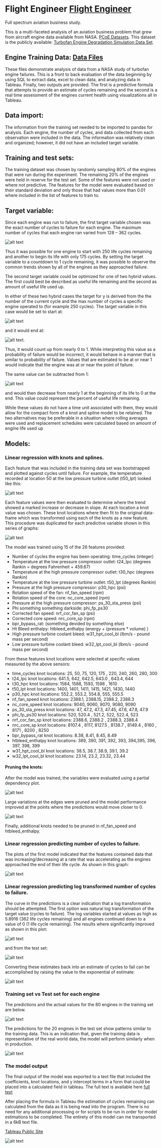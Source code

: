 # Flight Engineer [Flight Engineer](https://github.com/fischtank44/Flight_Engineer/raw/master/Flight-engineer-writeup.pdf)
Full spectrum aviation business study.

This is a multi-faceted analysis of an aviation business problem that grew from aircraft engine data available from NASA. [PCoE Datasets](https://ti.arc.nasa.gov/tech/dash/groups/pcoe/prognostic-data-repository/). This dataset is the publicly available: [Turbofan Engine Degradation Simulation Data Set](https://ti.arc.nasa.gov/tech/dash/groups/pcoe/prognostic-data-repository/publications/#turbofan).

## Engine Training Data: [Data Files](https://github.com/fischtank44/Engine_training_data/tree/master/Data_Files)

These files demonstrate analysis of data from a NASA study of turbofan engine failures. This is a front to back evaluation of the data beginning by using SQL to extract data, excel to clean data, and analyzing data in Tableau. Finally, two outputs are provided. The first is a predictive formula that attempts to provide an estimate of cycles remaining and the second is a real time assessment of the engines current health using visualizations all in Tableau.


## Data import:

The information from the training set needed to be imported to pandas for analysis. Each engine, the number of cycles, and data collected from each observation were included in the data. The information was relatively clean and organized; however, it did not have an included target variable.


## Training and test sets:

The training dataset was chosen by randomly sampling 80% of the engines that were run during the experiment. The remaining 20% of the engines were held in reserve for the test set. Some of the features were not used or where not predictive. The features for the model were evaluated based on their standard deviation and only those that had values more than  0.01 where included in the list of features to train to.   


## Target variable:

Since each engine was run to failure, the first target variable chosen was the exact number of cycles to failure for each engine. The maximum number of cycles that each engine ran varied from 128 – 362 cycles.

![alt text](https://github.com/fischtank44/flight_engineer/raw/master/images/training_data_failure_distribution.png)

Thus it was possible for one engine to start with 250 life cycles remaining and another to begin its life with only 175 cycles. By setting the target variable to a countdown to 1 cycle remaining, it was possible to observe
the common trends shown by all of the engines as they approached failure.

The second target variable could be optimized for one of two hybrid values. The first could best be described as useful life remaining and the second as amount of useful life used up.

In either of these two hybrid cases the target for y is derived from the the number of the current cycle and the max number of cycles a specific engine operated to (for example 250 cycles). The target variable in this case would be set to start at:

![alt text](http://www.codecogs.com/gif.latex?\frac{1}{250} )

and it would end at:

![alt text](http://www.codecogs.com/gif.latex?\frac{250}{250} ).

Thus, it would count up from nearly 0 to 1. While interpreting this value as a probability of failure would be incorrect, it would behave in a manner that is similar to probability of failure. Values that are estimated to be at or near 1 would indicate that the engine was at or near the point of failure.

The same value can be subtracted from 1:

![alt text](http://www.codecogs.com/gif.latex?1-\frac{1}{250}=.996 )

and would then decrease from nearly 1 at the beginning of its life to 0 at the end. This value could represent the percent of useful life remaining.

While these values do not have a time unit associated with them, they would allow for the compact form of a knot and spline model to be retained. The two alternatives may be preferable in a situation where rolling averages were used and replacement schedules were calculated based on amount of engine life used up



## Models:
### Linear regression with knots and splines.
Each feature that was included in the training data set was bootstrapped and plotted against cycles until failure. For example, the temperature recorded at location 50 at the low pressure turbine outlet (t50_lpt) looked like this:

![alt text](https://github.com/fischtank44/flight_engineer/raw/master/images/t50_lpt_bs_spline_analysis.png)

Each feature values were then evaluated to determine where the trend showed a marked increase or decrease in slope. At each location a knot value was chosen. These knot locations where then fit to the original data-frame which was transformed using each of the knots as a new feature. This procedure was duplicated for each predictive variable shown in this series of graphs:

![alt text](https://github.com/fischtank44/flight_engineer/raw/master/images/all_features_cycles_to_fail.png)

The model was trained using 15 of the 26 features provided:  
- Number of cycles the engine has been operating: time_cycles (integer)
- Temperature at the low pressure compressor outlet: t24_lpc (degrees Rankin = degrees Fahrenheit + 459.67)
- Temperature at the high pressure compressor outlet: t30_hpc (degrees Rankin)
- Temperature at the low pressure turbine outlet: t50_lpt (degrees Rankin)
- Pressure at the high pressure compressor: p30_hpc (psi)
- Rotation speed of the fan: nf_fan_speed (rpm)
- Rotation speed of the core: nc_core_speed (rpm)
- Pressure at the high pressure compressor: ps_30_sta_press (psi)
- Phi something something darkside: phi_fp_ps30
- Corrected fan speed: nrf_cor_fan_sp (psi)
- Corrected core speed: nrc_core_sp (rpm)
- bpr_bypass_rat: (something devided by something else)
- Ht Bleed enthalpy: htbleed_enthalpy (energy + (pressure * volume) )
- High pressure turbine coolant bleed: w31_hpt_cool_bl (lbm/s - pound mass per second)
- Low pressure turbine coolant bleed: w32_lpt_cool_bl (lbm/s - pound mass per second)



From these features knot locations were selected at specific values measured by the above sensors:
- time_cycles knot locations: 25, 50, 75, 120, 175 , 220, 240, 260, 280, 300
- t24_lpc knot locations: 641.5, 642,  642.5, 643.0 , 643.4, 644
- t30_hpc knot locations: 1584, 1588, 1593, 1598 , 1610
- t50_lpt knot locations: 1400, 1401, 1411, 1415, 1421, 1430, 1440
- p30_hpc knot locations: 552.2, 553.2, 554.8, 555, 555.5
- nf_fan_speed knot locations: 2388.1, 2388.15, 2388.2, 2388.3
- nc_core_speed knot locations: 9040, 9060, 9070, 9080, 9090
- ps_30_sta_press knot locations: 47, 47.2, 47.3, 47.45, 47.6, 47.8, 47.9
- phi_fp_ps30 knot locations: 520, 520.4 , 521.2, 522, 522.4, 523
- nrf_cor_fan_sp knot locations: 2388.6, 2388.2 , 2388.3, 2388.4
- nrc_core_sp knot locations: 8107.4 , 8117, 8127.5 , 8138.7 , 8149.4 , 8160 , 8171 , 8200 , 8250
- bpr_bypass_rat knot locations: 8.38, 8.41, 8.45, 8.49
- htbleed_enthalpy knot locations: 389, 390, 391, 392, 393, 394,395, 396, 397, 398, 399
- w31_hpt_cool_bl knot locations: 38.5, 38.7, 38.9, 39.1, 39.2
- w32_lpt_cool_bl knot locations: 23.14, 23.2, 23.32, 23.44



#### Pruning the knots:
After the model was trained, the variables were evaluated using a partial dependency plot.

![alt text](https://github.com/fischtank44/flight_engineer/raw/master/images/partial_dependency_pipline.png)

Large variations at the edges were pruned and the model performance improved at the points where the predictions would move closer to 0.

![alt text](https://github.com/fischtank44/flight_engineer/raw/master/images/pruned_partial_dependency_pipline.png)

Finally, additional knots needed to be pruned in nf_fan_speed and htbleed_enthalpy.

### Linear regression predicting number of cycles to failure.
The plots of the first model indicated that the features contained data that was increasing/decreasing at a rate that was accelerating as the engines approached the end of their life cycle. As shown in this graph:

![alt text](https://github.com/fischtank44/flight_engineer/raw/master/images/pred_vs_actual_reg_regression.png)


### Linear regression predicting log transformed number of cycles to failure.
The curve in the predictions is a clear indication that a log transformation should be attempted. The first option was natural log transformation of the target value (cycles to failure). The log variables started at values as high as 5.8916 (362 life cycles remaining) and all engines continued down to a value of 0 (1 life cycle remaining). The results where significantly improved as shown in this plot:   

![alt text](https://github.com/fischtank44/flight_engineer/raw/master/images/training_cycles_to_fail.png)

and from the test set:

![alt text](https://github.com/fischtank44/flight_engineer/raw/master/images/test_cycles_to_fail.png)

Converting these estimates back into an estimate of cycles to fail can be accomplished by raising the value to the exponential of estimate:

![alt text](http://www.codecogs.com/gif.latex?e^{\hat{y}})


### Training set vs Test set for each engine
The predictions and the actual values for the 80 engines in the training set are below.

![alt text](https://github.com/fischtank44/flight_engineer/raw/master/images/all_80_failure_right_num_cycles.png)


The predictions for the 20 engines in the test set show patterns similar to the training data. This is an indication that, given the training data is representative of the real world data, the model will perform similarly when in production.

![alt text](https://github.com/fischtank44/flight_engineer/raw/master/images/20_test_set_y_actual_num_cycles.png)


### The model output
The final output of the model was exported to a text file that included the coefficients, knot locations, and y intercept terms in a form that could be placed into a calculated field in tableau. The full text is available here [full text](https://github.com/fischtank44/flight_engineer/raw/master/outputs/tableau_format_formula.txt)

After placing the formula in Tableau the estimation of cycles remaining can calculated from the data as it is being read into the program. There is no need for any additional processing or for scripts to be run in order for model estimations to be completed. The entirety of this model can me transported in a 6kB text file.

[Tableau Public Site](https://public.tableau.com/profile/steven.fischbach#!/vizhome/FlightEngineer-v4_2/CautionsvsBigFormula)

![alt text](https://github.com/fischtank44/flight_engineer/raw/master/images/cycles_to_fail.png)
